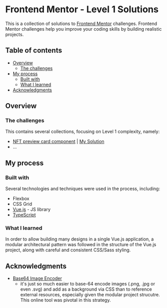 # Frontend Mentor - Level 1 Solutions

This is a collection of solutions to [Frontend Mentor](https://www.frontendmentor.io/challenges/) challenges. Frontend Mentor challenges help you improve your coding skills by building realistic projects. 

## Table of contents

- [Overview](#overview)
  - [The challenges](#the-challenges)
- [My process](#my-process)
  - [Built with](#built-with)
  - [What I learned](#what-i-learned)
- [Acknowledgments](#acknowledgments)

## Overview

### The challenges

This contains several collections, focusing on Level 1 complexity, namely:
- [NFT preview card component](https://www.frontendmentor.io/challenges/nft-preview-card-component-SbdUL_w0U/hub/nft-preview-card-component-_Wt184YEK) | [My Solution](https://draghonite.github.io/front-end-mentor-level-1/#/nft-preview-card)
- ...

## My process

### Built with

Several technologies and techniques were used in the process, including:
- Flexbox
- CSS Grid
- [Vue.js](https://vuejs.org/) - JS library
- [TypeScript](https://www.typescriptlang.org/)

### What I learned

In order to allow building many designs in a single Vue.js application, a modular architectural pattern was followed in the structure of the Vue.js project, along with careful and consistent CSS/Sass styling.

## Acknowledgments

- [Base64 Image Encoder](https://elmah.io/tools/base64-image-encoder/)
  - it's just so much easier to base-64 encode images (.png, .jpg or even .svg) and add as a background via CSS than to reference external resources, especially given the modular project strucutre.  This online tool was pivotal in this strategy.
